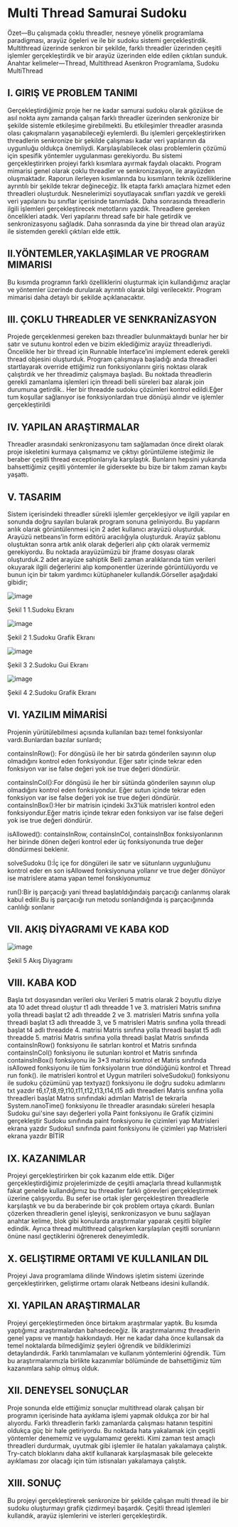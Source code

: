 # Multi Thread Samurai Sudoku

Özet—Bu çalışmada çoklu threadler, nesneye yönelik
programlama paradigması, arayüz ögeleri ve ile bir sudoku
sistemi gerçekleştirdik. Multithread üzerinde senkron bir
şekilde, farklı threadler üzerinden çeşitli işlemler
gerçekleştirdik ve bir arayüz üzerinden elde edilen çıktıları
sunduk.
Anahtar kelimeler—Thread, Multithread Asenkron
Programlama, Sudoku MultiThread
## I. GIRIŞ VE PROBLEM TANIMI
Gerçekleştirdiğimiz proje her ne kadar samurai sudoku
olarak gözükse de asıl nokta aynı zamanda çalışan farklı
threadler üzerinden senkronize bir şekilde sistemle etkileşime
girebilmekti. Bu etkileşimler threadler arasında olası
çakışmaların yaşanabileceği eylemlerdi. Bu işlemleri
gerçekleştirirken threadlerin senkronize bir şekilde çalışması
kadar veri yapılarının da uygunluğu oldukça önemliydi.
Karşılaşılabilecek olası problemlerin çözümü için spesifik
yöntemler uygulanması gerekiyordu. Bu sistemi
gerçekleştirirken projeyi farklı kısımlara ayırmak faydalı
olacaktı. Program mimarisi genel olarak çoklu threadler ve
senkronizasyon, ile arayüzden oluşmaktadır. Raporun
ilerleyen kısımlarında bu kısımların teknik özelliklerine
ayrıntılı bir şekilde tekrar değineceğiz.
İlk etapta farklı amaçlara hizmet eden threadleri
oluşturduk. Nesnelerimizi soyutlayacak sınıfları yazdık ve
gerekli veri yapılarını bu sınıflar içerisinde tanımladık. Daha
sonrasında threadlerin ilgili işlemleri gerçekleştirecek
metotlarını yazdık. Threadlere gereken öncelikleri atadık.
Veri yapılarını thread safe bir hale getirdik ve
senkronizasyonu sağladık. Daha sonrasında da yine bir
thread olan arayüz ile sistemden gerekli çıktıları elde ettik.
## II.YÖNTEMLER,YAKLAŞIMLAR VE PROGRAM MIMARISI
Bu kısımda programın farklı özelliklerini oluşturmak için
kullandığımız araçlar ve yöntemler üzerinde durularak
ayrıntılı olarak bilgi verilecektir. Program mimarisi daha
detaylı bir şekilde açıklanacaktır.
## III. ÇOKLU THREADLER VE SENKRANİZASYON
Projede gerçeklenmesi gereken bazı threadler
bulunmaktaydı bunlar her bir satır ve sutunu kontrol
eden ve bizim eklediğimiz arayüz threadleriydi.
Öncelikle her bir thread için Runnable Interface’ini
implement ederek gerekli thread objesini oluşturduk.
Program çalışmaya başladığı anda threadleri
startlayarak override ettiğimiz run fonksiyonlarını giriş
noktası olarak çalıştırdık ve her threadimiz çalışmaya
başladı. Bu noktada threadlerin gerekli zamanlama
işlemleri için threadi belli süreleri baz alarak join
durumuna getirdik.. Her bir threadde sudoku çözümleri
kontrol edildi.Eğer tum koşullar sağlanıyor ise
fonksiyonlardan true dönüşü alındır ve işlemler
gerçekleştirildi
## IV. YAPILAN ARAŞTIRMALAR
Threadler arasındaki senkronizasyonu tam
sağlamadan önce direkt olarak proje iskeletini
kurmaya çalışmamız ve çıktıyı görüntüleme isteğimiz
ile beraber çeşitli thread exceptionlarıyla karşılaştık.
Bunların hepsini yukarıda bahsettiğimiz çeşitli
yöntemler ile gidersekte bu bize bir takım zaman
kaybı yaşattı.
## V. TASARIM
Sistem içerisindeki threadler sürekli işlemler
gerçekleşiyor ve ilgili yapılar en sonunda doğru
sayıları bularak program sonuna geliniyordu. Bu
yapıların anlık olarak görüntülenmesi için 2 adet
kullanıcı arayüzü oluşturduk. Arayüzü netbeans’in
form editörü aracılığıyla oluşturduk. Arayüz şablonu
oluştuktan sonra artık anlık olarak değerleri alıp çıktı
olarak vermemiz gerekiyordu. Bu noktada
arayüzümüzü bir jframe dosyası olarak oluşturduk.2
adet arayüze sahiptik Belli zaman aralıklarında tüm
verileri okuyarak ilgili değerlerini alıp komponentler
üzerinde görüntülüyordu ve bunun için bir takım
yardımcı kütüphaneler kullandık.Görseller aşağıdaki
gibidir;

 ![image](https://user-images.githubusercontent.com/56557278/152228794-c222e255-726f-471c-ba35-59cef7ddbfbe.png)

Şekil 1 1.Sudoku Ekranı

 ![image](https://user-images.githubusercontent.com/56557278/152228842-36d59894-4150-4cc5-8b3b-7e87191d6bb0.png)

Şekil 2 1.Sudoku Grafik Ekranı


 ![image](https://user-images.githubusercontent.com/56557278/152228863-4ad71c1e-8a0a-4c82-9867-b016f50b4240.png)


Şekil 3 2.Sudoku Gui Ekranı

 ![image](https://user-images.githubusercontent.com/56557278/152228893-ce92e455-9a37-4df5-b62a-21d91743cb85.png)

Şekil 4 2.Sudoku Grafik Ekranı


## VI.	YAZILIM MİMARİSİ

Projenin yürütülebilmesi açısında kullanılan bazı temel fonksiyonlar vardı.Bunlardan bazılar sunlardı;

containsInRow(): For döngüsü ile her bir satırda gönderilen sayının olup olmadığını kontrol eden fonksiyondur. Eğer satır içinde tekrar eden fonksiyon var ise false değeri yok ise true değeri döndürür.

containsInCol():For döngüsü ile her bir sütünda gönderilen sayının olup olmadığını kontrol eden fonksiyondur. Eğer sutun  içinde tekrar eden fonksiyon var ise false değeri yok ise true değeri döndürür.
containsInBox():Her bir matrisin içindeki 3x3’lük matrisleri kontrol eden fonksiyondur.Eğer matris içinde tekrar eden fonksiyon var ise false değeri yok ise true değeri döndürür.

isAllowed(): containsInRow, containsInCol, containsInBox fonksiyonlarının her birinde dönen değeri kontrol eder üç fonksiyonunda true değer döndürmesi beklenir.

solveSudoku ():İç içe for döngüleri ile satır ve sütunların uygunluğunu kontrol eder  en son isAllowed fonksiyonuna yollanır ve true değer dönüyor ise matrislere atama yapan temel fonskiyonumuz

run():Bir iş parçacığı yani thread başlatıldığındaiş parçacığı canlanmış olarak kabul edilir.Bu iş parçacığı run metodu sonlandığında iş parçacığınında canlılığı sonlanır





 

## VII.	AKIŞ DİYAGRAMI VE KABA KOD

 
![image](https://user-images.githubusercontent.com/56557278/152228928-737768a0-fe10-406e-8794-39c57386c53f.png)


Şekil 5 Akış Diyagramı












## VIII.	KABA KOD

Başla
txt dosyasından verileri oku
Verileri 5 matris olarak 2 boyutlu diziye ata
10 adet thread oluştur
t1 adlı threadde 1 ve 3. matrisleri Matris sınıfına yolla
threadi başlat
t2 adlı threadde 2 ve 3. matrisleri Matris sınıfına yolla
threadi başlat
t3 adlı threadde 3, ve 5 matrisleri Matris sınıfına yolla
threadi başlat
t4 adlı threadde 4. matrisi Matris sınıfına yolla
threadi başlat
t5 adlı threadde 5. matrisi Matris sınıfına yolla
threadi başlat
Matris sınıfında containsInRow() fonksiyonu ile satırları kontrol et
Matris sınıfında containsInCol() fonksiyonu ile sutunları kontrol et
Matris sınıfında containsInBox() fonksiyonu ile 3*3 matrisi kontrol et
Matris sınıfında isAllowed fonksiyonu ile tüm fonksiyoların true döndüğünü kontrol et
Thread run fonk(). ile matrisleri kontrol et
Uygun matrileri solveSudoku() fonksiyonu  ile sudoku çözümünü yap
textyaz() fonksiyonu ile doğru sudoku adımlarını txt yazdır
t6,t7,t8,t9,t10,t11,t12,t13,t14,t15 adlı threadleri Matris sınıfına yolla
threadleri başlat
Matrıs sınıfındaki adımları Matris1 de tekrarla
System.nanoTime() fonksiyonu ile threadler arasındakı süreleri hesapla
Sudoku gui'sine sayı değerleri yolla
Paint fonksiyonu ile Grafik çizimini gerçekleştir
Sudoku sınıfında paint fonksiyonu ile çizimleri yap
Matrisleri ekrana yazdır
Sudoku1 sınıfında paint fonksiyonu ile çizimleri yap
Matrisleri ekrana yazdır
BİTİR


## IX.	KAZANIMLAR

Projeyi gerçekleştirirken bir çok kazanım elde ettik. Diğer gerçekleştirdiğimiz projelerimizde de çeşitli amaçlarla thread kullanmıştık fakat genelde kullandığımız bu threadler farklı görevleri gerçekleştirmek üzerine çalışıyordu. Bu  sefer ise ortak işler gerçekleştiren threadlerle karşılaştık ve bu da beraberinde bir çok problem ortaya çıkardı. Bunları çözerken threadlerin genel işleyişi, senkronizasyon ve bunu sağlayan anahtar kelime, blok gibi konularda araştırmalar yaparak çeşitli bilgiler edindik. Ayrıca thread multithread çalışırken karşılaşılan çeşitli sorunların önüne nasıl geçtiklerini öğrenerek deneyimledik.



 

## X.	GELIŞTIRME ORTAMI VE KULLANILAN DIL
Projeyi Java programlama dilinde Windows işletim sistemi üzerinde gerçekleştirirken, geliştirme ortamı olarak Netbeans idesini kullandık. 

## XI.	YAPILAN ARAŞTIRMALAR
Projeyi gerçekleştirmeden önce birtakım araştırmalar yaptık. Bu  kısımda yaptığımız araştırmalardan bahsedeceğiz.
İlk araştırmalarımız threadlerin genel yapısı ve mantığı hakkındaydı. Her ne kadar daha önce kullansak da temel noktalarda bilmediğimiz şeyleri öğrendik ve bildiklerimizi detaylandırdık. Farklı tanımlamaları ve kullanım yöntemlerini öğrendik.
Tüm bu araştırmalarımızla birlikte kazanımlar bölümünde de bahsettiğimiz tüm kazanımlara sahip olmuş olduk.

## XII.	DENEYSEL SONUÇLAR
Proje sonunda elde ettiğimiz sonuçlar  multithread olarak çalışan bir programın içerisinde hata ayıklama işlemi yapmak oldukça zor bir hal alıyordu. Farklı threadlerin farklı zamanlarda çalışması hatanın tespitini oldukça güç bir hale getiriyordu. Bu noktada hata yakalamak için çeşitli yöntemler denememiz ve uygulamamız gerekti. Kimi zaman test amaçlı threadleri durdurmak, uyutmak gibi işlemler ile hataları yakalamaya çalıştık. Try-catch bloklarını daha aktif kullanarak karşılaşmasak bile gelecekte ayıklaması zor olacağı için tüm istisnaları yakalamaya çalıştık.

## XIII.	SONUÇ
Bu projeyi gerçekleştirerek senkronize bir şekilde çalışan multi thread ile bir sudoku oluşturmayı grafik çizdirmeyi başardık. Çeşitli thread işlemleri kullandık, arayüz işlemlerini ve isterleri gerçekleştirdik.

